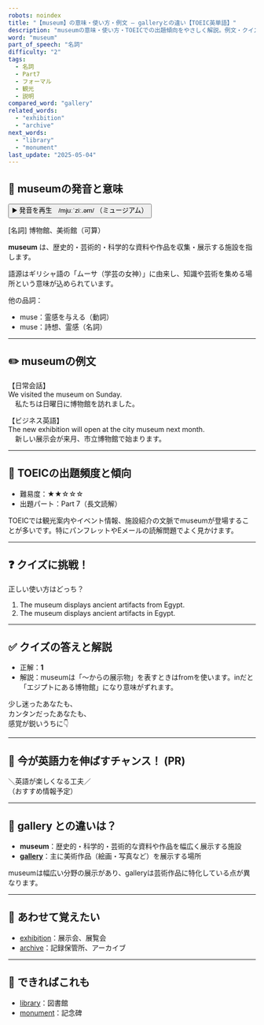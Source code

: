 ```yaml
---
robots: noindex
title: "【museum】の意味・使い方・例文 ― galleryとの違い【TOEIC英単語】"
description: "museumの意味・使い方・TOEICでの出題傾向をやさしく解説。例文・クイズ付きでgalleryとの違いもわかりやすく学べます。"
word: "museum"
part_of_speech: "名詞"
difficulty: "2"
tags:
  - 名詞
  - Part7
  - フォーマル
  - 観光
  - 説明
compared_word: "gallery"
related_words:
  - "exhibition"
  - "archive"
next_words:
  - "library"
  - "monument"
last_update: "2025-05-04"
---
```


## 🔰 museumの発音と意味

<button class="play-audio" onclick="playTTS('museum')">
  <span class="play-audio-main">
    ▶️ 発音を再生　/mjuːˈziː.əm/
  </span>
  <span class="play-audio-sub">
    （ミュージアム）
  </span>
</button>

[名詞] 博物館、美術館（可算）

**museum** は、歴史的・芸術的・科学的な資料や作品を収集・展示する施設を指します。

語源はギリシャ語の「ムーサ（学芸の女神）」に由来し、知識や芸術を集める場所という意味が込められています。

他の品詞：  
- muse：霊感を与える（動詞）
- muse：詩想、霊感（名詞）

---

## ✏️ museumの例文

【日常会話】  
We visited the museum on Sunday.  
　私たちは日曜日に博物館を訪れました。

【ビジネス英語】  
The new exhibition will open at the city museum next month.  
　新しい展示会が来月、市立博物館で始まります。

---

## 🎯 TOEICの出題頻度と傾向

- 難易度：★★☆☆☆
- 出題パート：Part 7（長文読解）

TOEICでは観光案内やイベント情報、施設紹介の文脈でmuseumが登場することが多いです。特にパンフレットやEメールの読解問題でよく見かけます。

---

## ❓ クイズに挑戦！

正しい使い方はどっち？

1. The museum displays ancient artifacts from Egypt.  
2. The museum displays ancient artifacts in Egypt.

---

## ✅ クイズの答えと解説

- 正解：**1**
- 解説：museumは「～からの展示物」を表すときはfromを使います。inだと「エジプトにある博物館」になり意味がずれます。

少し迷ったあなたも、  
カンタンだったあなたも、  
感覚が鋭いうちに👇️

---

## 🚀 今が英語力を伸ばすチャンス！ (PR)

<div class="info-center">
＼英語が楽しくなる工夫／<br>  
（おすすめ情報予定）
</div>

---

## 🤔  gallery との違いは？

- **museum**：歴史的・科学的・芸術的な資料や作品を幅広く展示する施設
- **[gallery](/gallery)**：主に美術作品（絵画・写真など）を展示する場所

museumは幅広い分野の展示があり、galleryは芸術作品に特化している点が異なります。

---

## 🧩 あわせて覚えたい

- [exhibition](/exhibition)：展示会、展覧会
- [archive](/archive)：記録保管所、アーカイブ

---

## 📖 できればこれも

- [library](/library)：図書館
- [monument](/monument)：記念碑

<!-- cvid: aid06_bid25 -->

